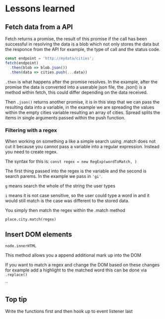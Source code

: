 # Lessons learned

## Fetch data from a API

Fetch returns a promise, the result of this promise if the call has been successful in resolving the data is a blob which not only stores the data but the responce from the API for example, the type of call and the status code.

```javascript
const endpoint = 'http://mydata/cities';
fetch(endpoint)
  .then(blob => blob.json())
  .then(data => cities.push(...data))
```

`.then` is what happens after the promise resolves. In the example, after the promise the data is converted into a userable json file, the .json() is a method within fetch, this could differ depending on the data received.

Then `.json()` returns another promise, it is in this step that we can pass the resulting data into a variable, in the example we are spreading the values within the empty cities variable resulting an array of cities. Spread splits the items in single arguments passed within the push function.

### Filtering with a regex

When working on something a like a simple search using .match does not cut it because you cannot pass a variable into a regular expression. Instead you need to create regex.

The syntax for this is:
`const regex = new RegExp(wordToMatch, )`

The first thing passed into the regex is the variable and the second is search parems. In the example we pass in `'gi'`.

`g` means search the whole of the string the user types

`i` means  it is not case sensitive, so the user could type a word in and it would still match is the case was different to the stored data.

You simply then match the regex within the .match method

`place.city.match(regex)`

## Insert DOM elements

`node.innerHTML`

This method allows you a append additional mark up into the DOM

If you want to match a regex and change the DOM based on these changes for example add a highlight to the matched word this can be done via `.replace()`

``

## Top tip

Write the functions first and then hook up to event listener last
